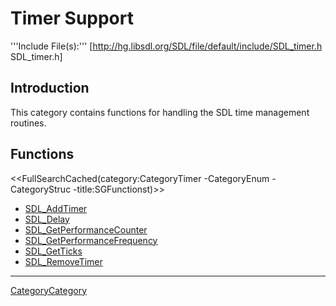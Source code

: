 
# Timer Support

'''Include File(s):'''  [http://hg.libsdl.org/SDL/file/default/include/SDL_timer.h SDL_timer.h]


## Introduction

This category contains functions for handling the SDL time management routines.

<!-- #Remove this line and the ## below to use this markup if it becomes relevant to this category -->
<!-- #== Enumerations == -->
<!-- #<<FullSearchCached(category:CategoryEnum CategoryTimer -title:SGEnumerations)>> -->

<!-- #== Structures == -->
<!-- #<<FullSearchCached(category:CategoryStruct CategoryTimer -title:SGStructures)>> -->

## Functions
<<FullSearchCached(category:CategoryTimer -CategoryEnum -CategoryStruc -title:SGFunctionst)>>

<!-- BEGIN CATEGORY LIST -->
- [SDL_AddTimer](SDL_AddTimer)
- [SDL_Delay](SDL_Delay)
- [SDL_GetPerformanceCounter](SDL_GetPerformanceCounter)
- [SDL_GetPerformanceFrequency](SDL_GetPerformanceFrequency)
- [SDL_GetTicks](SDL_GetTicks)
- [SDL_RemoveTimer](SDL_RemoveTimer)
<!-- END CATEGORY LIST -->

----
[CategoryCategory](CategoryCategory)
